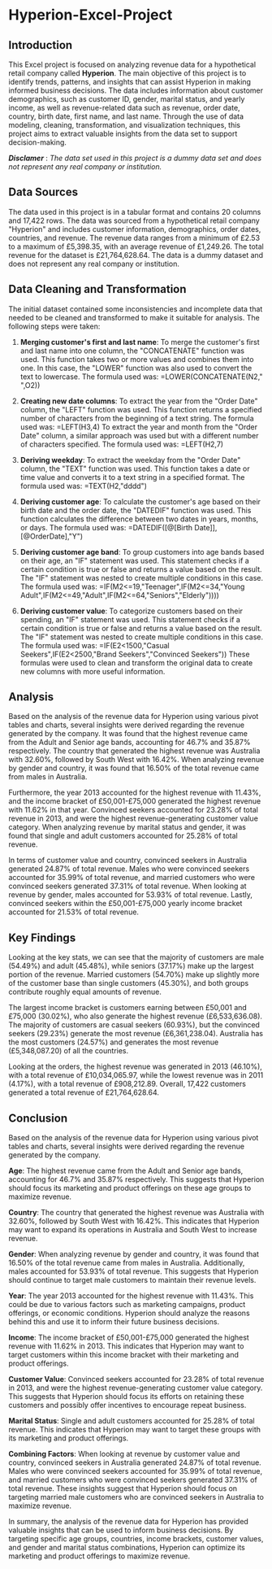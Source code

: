 # Hyperion-Excel-Project

## Introduction
This Excel project is focused on analyzing revenue data for a hypothetical retail company called **Hyperion**. The main objective of this project is to identify trends, patterns, and insights that can assist Hyperion in making informed business decisions.  The data includes information about customer demographics, such as customer ID, gender, marital status, and yearly income, as well as revenue-related data such as revenue, order date, country, birth date, first name, and last name. Through the use of data modeling, cleaning, transformation, and visualization techniques, this project aims to extract valuable insights from the data set to support decision-making.

**_Disclamer_** : _The data set used in this project is a dummy data set and does not represent any real company or institution._


## Data Sources
The data used in this project is in a tabular format and contains 20 columns and 17,422 rows. The data was sourced from a hypothetical retail company "Hyperion" and includes customer information, demographics, order dates, countries, and revenue.
The revenue data ranges from a minimum of £2.53 to a maximum of £5,398.35, with an average revenue of £1,249.26. The total revenue for the dataset is £21,764,628.64. The data is a dummy dataset and does not represent any real company or institution.


## Data Cleaning and Transformation
The initial dataset contained some inconsistencies and incomplete data that needed to be cleaned and transformed to make it suitable for analysis. The following steps were taken:

1.	**Merging customer's first and last name**: To merge the customer's first and last name into one column, the "CONCATENATE" function was used. This function takes two or more values and combines them into one. In this case, the "LOWER" function was also used to convert the text to lowercase. The formula used was:
=LOWER(CONCATENATE(N2," ",O2))

2.	**Creating new date columns**: To extract the year from the "Order Date" column, the "LEFT" function was used. This function returns a specified number of characters from the beginning of a text string. The formula used was:
=LEFT(H3,4)
To extract the year and month from the "Order Date" column, a similar approach was used but with a different number of characters specified. The formula used was:
=LEFT(H2,7)

3.	**Deriving weekday**: To extract the weekday from the "Order Date" column, the "TEXT" function was used. This function takes a date or time value and converts it to a text string in a specified format. The formula used was:
=TEXT(H2,"dddd")

4.	**Deriving customer age**: To calculate the customer's age based on their birth date and the order date, the "DATEDIF" function was used. This function calculates the difference between two dates in years, months, or days. The formula used was:
=DATEDIF([@[Birth Date]],[@OrderDate],"Y")

5.	**Deriving customer age band**: To group customers into age bands based on their age, an "IF" statement was used. This statement checks if a certain condition is true or false and returns a value based on the result. The "IF" statement was nested to create multiple conditions in this case. The formula used was:
=IF(M2<=19,"Teenager",IF(M2<=34,"Young Adult",IF(M2<=49,"Adult",IF(M2<=64,"Seniors","Elderly"))))

6.	**Deriving customer value**: To categorize customers based on their spending, an "IF" statement was used. This statement checks if a certain condition is true or false and returns a value based on the result. The "IF" statement was nested to create multiple conditions in this case. The formula used was:
=IF(E2<1500,"Casual Seekers",IF(E2<2500,"Brand Seekers","Convinced Seekers"))
These formulas were used to clean and transform the original data to create new columns with more useful information.


## Analysis
Based on the analysis of the revenue data for Hyperion using various pivot tables and charts, several insights were derived regarding the revenue generated by the company. It was found that the highest revenue came from the Adult and Senior age bands, accounting for 46.7% and 35.87% respectively. The country that generated the highest revenue was Australia with 32.60%, followed by South West with 16.42%. When analyzing revenue by gender and country, it was found that 16.50% of the total revenue came from males in Australia.

Furthermore, the year 2013 accounted for the highest revenue with 11.43%, and the income bracket of £50,001-£75,000 generated the highest revenue with 11.62% in that year. Convinced seekers accounted for 23.28% of total revenue in 2013, and were the highest revenue-generating customer value category.
When analyzing revenue by marital status and gender, it was found that single and adult customers accounted for 25.28% of total revenue. 

In terms of customer value and country, convinced seekers in Australia generated 24.87% of total revenue. Males who were convinced seekers accounted for 35.99% of total revenue, and married customers who were convinced seekers generated 37.31% of total revenue.
When looking at revenue by gender, males accounted for 53.93% of total revenue. Lastly, convinced seekers within the £50,001-£75,000 yearly income bracket accounted for 21.53% of total revenue.


## Key Findings
Looking at the key stats, we can see that the majority of customers are male (54.49%) and adult (45.48%), while seniors (37.17%) make up the largest portion of the revenue. Married customers (54.70%) make up slightly more of the customer base than single customers (45.30%), and both groups contribute roughly equal amounts of revenue.

The largest income bracket is customers earning between £50,001 and £75,000 (30.02%), who also generate the highest revenue (£6,533,636.08). The majority of customers are casual seekers (60.93%), but the convinced seekers (29.23%) generate the most revenue (£6,361,238.04). Australia has the most customers (24.57%) and generates the most revenue (£5,348,087.20) of all the countries.

Looking at the orders, the highest revenue was generated in 2013 (46.10%), with a total revenue of £10,034,065.97, while the lowest revenue was in 2011 (4.17%), with a total revenue of £908,212.89. Overall, 17,422 customers generated a total revenue of £21,764,628.64.


## Conclusion
Based on the analysis of the revenue data for Hyperion using various pivot tables and charts, several insights were derived regarding the revenue generated by the company.

**Age**: The highest revenue came from the Adult and Senior age bands, accounting for 46.7% and 35.87% respectively. This suggests that Hyperion should focus its marketing and product offerings on these age groups to maximize revenue.

**Country**: The country that generated the highest revenue was Australia with 32.60%, followed by South West with 16.42%. This indicates that Hyperion may want to expand its operations in Australia and South West to increase revenue.

**Gender**: When analyzing revenue by gender and country, it was found that 16.50% of the total revenue came from males in Australia. Additionally, males accounted for 53.93% of total revenue. This suggests that Hyperion should continue to target male customers to maintain their revenue levels.

**Year**: The year 2013 accounted for the highest revenue with 11.43%. This could be due to various factors such as marketing campaigns, product offerings, or economic conditions. Hyperion should analyze the reasons behind this and use it to inform their future business decisions.

**Income**: The income bracket of £50,001-£75,000 generated the highest revenue with 11.62% in 2013. This indicates that Hyperion may want to target customers within this income bracket with their marketing and product offerings.

**Customer Value**: Convinced seekers accounted for 23.28% of total revenue in 2013, and were the highest revenue-generating customer value category. This suggests that Hyperion should focus its efforts on retaining these customers and possibly offer incentives to encourage repeat business.

**Marital Status**: Single and adult customers accounted for 25.28% of total revenue. This indicates that Hyperion may want to target these groups with its marketing and product offerings.

**Combining Factors**: When looking at revenue by customer value and country, convinced seekers in Australia generated 24.87% of total revenue. Males who were convinced seekers accounted for 35.99% of total revenue, and married customers who were convinced seekers generated 37.31% of total revenue. These insights suggest that Hyperion should focus on targeting married male customers who are convinced seekers in Australia to maximize revenue.

In summary, the analysis of the revenue data for Hyperion has provided valuable insights that can be used to inform business decisions. By targeting specific age groups, countries, income brackets, customer values, and gender and marital status combinations, Hyperion can optimize its marketing and product offerings to maximize revenue.

